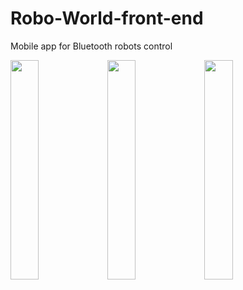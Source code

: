 # Robo-World-front-end
Mobile app for Bluetooth robots control

<img src="https:https://github.com/BlajanGeorge/Robo-World-front-end/assets/75776275/c6162ac0-314c-4024-a0be-7dc9f74a004b" width=30% height=30%>
<img src="https://github.com/BlajanGeorge/Robo-World-front-end/assets/75776275/8c7a633c-98f8-4451-998c-ec49bf4104d2" width=30% height=30%>
<img src="https://github.com/BlajanGeorge/Robo-World-front-end/assets/75776275/fa441064-ffb3-466b-afe9-053ea6b17528" width=30% height=30%>
